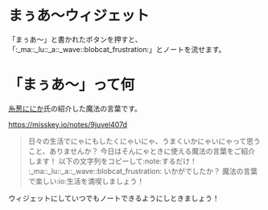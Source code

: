 # まぅあ～ウィジェット
「まぅあ～」と書かれたボタンを押すと、「:_ma::_lu::_a::_wave::blobcat_frustration:」とノートを流せます。

# 「まぅあ～」って何
[糸葱ににか](https://misskey.io/@asatsukininica)氏の紹介した魔法の言葉です。

https://misskey.io/notes/9juvel407d
>日々の生活でにゃにもしたくにゃいにゃ、うまくいかにゃいにゃって思うこと、ありませんか？
今日はそんにゃときに使える魔法の言葉をご紹介します！
以下の文字列をコピーして:note:するだけ！
:_ma::_lu::_a::_wave::blobcat_frustration:
いかがでしたか？
魔法の言葉で楽しい:io:生活を満喫しましょう！

ウィジェットにしていつでもノートできるようにしときましょう！